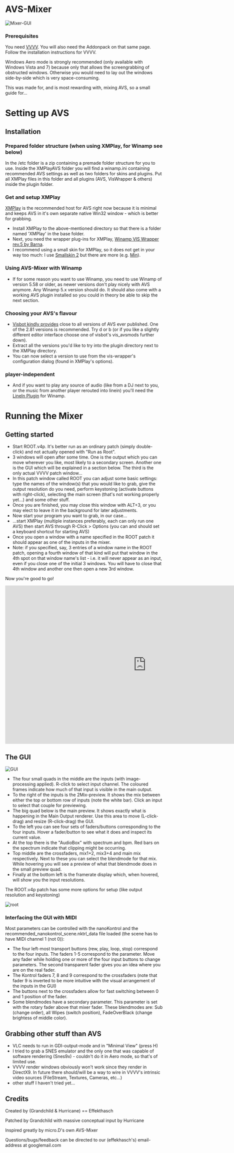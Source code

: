 # AVS-Mixer

![Mixer-GUI](https://github.com/grandchild/AVS-Mixer/raw/master/etc/MixerComplete1.png)

### Prerequisites
You need [VVVV](http://vvvv.org/downloads). You will also need the Addonpack on that same page. Follow the installation instructions for VVVV.

Windows Aero mode is strongly recommended (only available with Windows Vista and 7) because only that allows the screengrabbing of obstructed windows. Otherwise you would need to lay out the windows side-by-side which is very space-consuming.


This was made for, and is most rewarding with, mixing AVS, so a small guide for...
# Setting up AVS
## Installation
### Prepared folder structure (when using XMPlay, for Winamp see below)
In the /etc folder is a zip containing a premade folder structure for you to use. Inside the XMPlayAVS folder you will find a winamp.ini containing recommended AVS settings as well as two folders for skins and plugins. Put all XMPlay files in this folder and all plugins (AVS, VisWrapper & others) inside the plugin folder.

### Get and setup XMPlay
[XMPlay](http://support.xmplay.com/index.php) is the recommended host for AVS right now because it is minimal and keeps AVS in it's own separate native Win32 window - which is better for grabbing.

* Install XMPlay to the above-mentioned directory so that there is a folder named 'XMPlay' in the base folder.
* Next, you need the wrapper plug-ins for XMPlay, [Winamp VIS Wrapper rev.5 by Barna](http://www.nukular.ch/xmp-wavis_rev.5.zip).
* I recommend using a small skin for XMPlay, so it does not get in your way too much: I use [Smallskin 2](http://support.xmplay.com/files_view.php?file_id=308) but there are more (e.g. [Min](http://support.xmplay.com/files_view.php?file_id=546)).

### Using AVS-Mixer with Winamp
* If for some reason you want to use Winamp, you need to use Winamp of version 5.58 or older, as newer versions don't play nicely with AVS anymore. Any Winamp 5.x version should do. It should also come with a working AVS plugin installed so you could in theory be able to skip the next section.

### Choosing your AVS's flavour
* [Visbot kindly provides](http://avs.visbot.net/) close to all versions of AVS ever published. One of the 2.81 versions is recommended. Try d or b (or if you like a slightly different editor interface choose one of visbot's vis_avsmods further down).
* Extract all the versions you'd like to try into the plugin directory next to the XMPlay directory.
* You can now select a version to use from the vis-wrapper's configuration dialog (found in XMPlay's options).

### player-independent
* And if you want to play any source of audio (like from a DJ next to you, or the music from another player rerouted into linein) you'll need the [LineIn Plugin](http://www.winamp.com/plugin/linein-plugin-v1-80/84040) for Winamp.

# Running the Mixer
## Getting started
* Start ROOT.v4p. It's better run as an ordinary patch (simply double-click) and not actually opened with "Run as Root".
* 3 windows will open after some time. One is the output which you can move wherever you like, most likely to a secondary screen. Another one is the GUI which will be explained in a section below. The third is the only actual VVVV patch window...
* In this patch window called ROOT you can adjust some basic settings: type the names of the window(s) that you would like to grab, give the output resolution do you need, perform keystoning (activate buttons with right-click), selecting the main screen (that's not working properly yet...) and some other stuff.
* Once you are finished, you may close this window with ALT+3, or you may elect to leave it in the background for later adjustments.
* Now start your program you want to grab, in our case...
* ...start XMPlay (multiple instances preferably, each can only run one AVS) then start AVS through R-Click > Options (you can and should set a keyboard shortcut for starting AVS)
* Once you open a window with a name specified in the ROOT patch it should appear as one of the inputs in the mixer.
* Note: if you specified, say, 3 entries of a window name in the ROOT patch, opening a fourth window of that kind will put that window in the 4th spot on that window name's list - i.e. it will never appear as an input, even if you close one of the initial 3 windows. You will have to close that 4th window and another one then open a new 3rd window.

Now you're good to go!

<iframe src="http://player.vimeo.com/video/45865498?title=0&amp;byline=0&amp;portrait=0&amp;color=ffffff" width="900" height="506" frameborder="0" webkitAllowFullScreen mozallowfullscreen allowFullScreen></iframe>

## The GUI
![GUI](https://github.com/grandchild/AVS-Mixer/raw/master/etc/GUI_simple.png)

* The four small quads in the middle are the inputs (with image-processing applied). R-click to select input channel. The coloured frames indicate how much of that input is visible in the main output.
* To the right of the inputs is the 2Mix-preview. It shows the mix between either the top or bottom row of inputs (note the white bar). Click an input to select that couple for previewing.
* The big quad below is the main preview. It shows exactly what is happening in the Main Output renderer. Use this area to move (L-click-drag) and resize (R-click-drag) the GUI.
* To the left you can see four sets of faders/buttons corresponding to the four inputs. Hover a fader/button to see what it does and inspect its current value.
* At the top there is the "AudioBox" with spectrum and bpm. Red bars on the spectrum indicate that clipping might be occurring.
* Top middle are the crossfaders, mix1+2, mix3+4 and main mix respectively. Next to these you can select the blendmode for that mix. While hovering you will see a preview of what that blendmode does in the small preview quad.
* Finally at the bottom left is the framerate display which, when hovered, will show you the input resolutions.

The ROOT.v4p patch has some more options for setup (like output resolution and keystoning)

![root](https://github.com/grandchild/AVS-Mixer/raw/master/etc/ROOTpatch_small.png)

### Interfacing the GUI with MIDI

Most parameters can be controlled with the nanoKontrol and the recommended_nanokontrol_scene.nktrl_data file loaded (the scene has to have MIDI channel 1 (not 0)):

* The four left-most transport buttons (rew, play, loop, stop) correspond to the four inputs. The faders 1-5 correspond to the parameter. Move any fader while holding one or more of the four input buttons to change parameters. The second transparent fader gives you an idea where you are on the real fader.
* The Kontrol faders 7, 8 and 9 correspond to the crossfaders (note that fader 9 is inverted to be more intuitive with the visual arrangement of the inputs in the GUI)
* The buttons next to the crossfaders allow for fast switching between 0 and 1 position of the fader.
* Some blendmodes have a secondary parameter. This parameter is set with the rotary fader above that mixer fader. These blendmodes are: Sub (change order), all Wipes (switch position), FadeOverBlack (change brightess of middle color).

## Grabbing other stuff than AVS
* VLC needs to run in GDI-output-mode and in "Minimal View" (press H)
* I tried to grab a SNES emulator and the only one that was capable of software rendering (Snes9x) - couldn't do it in Aero mode, so that's of limited use.
* VVVV render windows obviously won't work since they render in DirectX9. In future there should/will be a way to wire in VVVV's intrinsic video sources (FileStream, Textures, Cameras, etc...)
* other stuff I haven't tried yet...

## Credits
Created by (Grandchild & Hurricane) == Effekthasch

Patched by Grandchild with massive conceptual input by Hurricane

Inspired greatly by micro.D's own AVS-Mixer

Questions/bugs/feedback can be directed to our (effekhasch's) email-address at googlemail.com